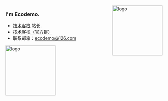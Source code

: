 <img src="https://github-readme-stats.vercel.app/api?username=ecodemo&show_icons=true" alt="logo" height="160" align="right" style="margin: 5px; margin-bottom: 20px;" />

### I'm Ecodemo.
- [技术客栈](http://ecodemo.top/) 站长.
- [技术客栈（官方群）](https://jq.qq.com/?_wv=1027&k=oJF7q6Ie)
- 联系邮箱：ecodemo@126.com

<img src="https://github-profile-trophy.vercel.app/?username=ecodemo&theme=flat&column=7" alt="logo" height="160" align="center" style="margin: auto; margin-bottom: 20px;" />

